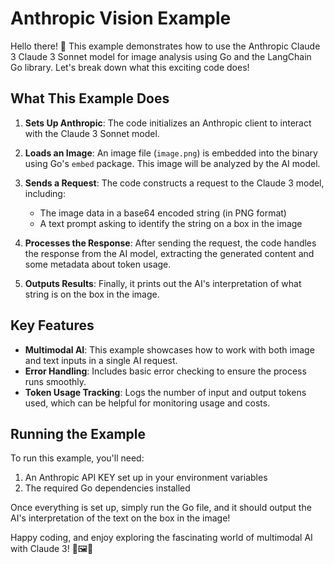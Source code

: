 # Anthropic Vision Example

Hello there! 👋 This example demonstrates how to use the Anthropic Claude 3 Claude 3 Sonnet model for image analysis using Go and the LangChain Go library. Let's break down what this exciting code does!

## What This Example Does

1. **Sets Up Anthropic**: The code initializes an Anthropic client to interact with the Claude 3 Sonnet model.

2. **Loads an Image**: An image file (`image.png`) is embedded into the binary using Go's `embed` package. This image will be analyzed by the AI model.

3. **Sends a Request**: The code constructs a request to the Claude 3 model, including:
   - The image data in a base64 encoded string (in PNG format)
   - A text prompt asking to identify the string on a box in the image

4. **Processes the Response**: After sending the request, the code handles the response from the AI model, extracting the generated content and some metadata about token usage.

5. **Outputs Results**: Finally, it prints out the AI's interpretation of what string is on the box in the image.

## Key Features

- **Multimodal AI**: This example showcases how to work with both image and text inputs in a single AI request.
- **Error Handling**: Includes basic error checking to ensure the process runs smoothly.
- **Token Usage Tracking**: Logs the number of input and output tokens used, which can be helpful for monitoring usage and costs.

## Running the Example

To run this example, you'll need:

1. An Anthropic API KEY set up in your environment variables
2. The required Go dependencies installed

Once everything is set up, simply run the Go file, and it should output the AI's interpretation of the text on the box in the image!

Happy coding, and enjoy exploring the fascinating world of multimodal AI with Claude 3! 🚀🖼️🤖
